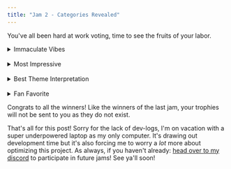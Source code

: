 ```yaml
---
title: "Jam 2 - Categories Revealed"
---
```


You've all been hard at work voting, time to see the fruits of your labor.

<details>
    <summary>Immaculate Vibes</summary>

    This entry conveyed a strong sense of atmosphere and feeling... <br>

    <b> Lullaby to Soil</b> by The Altruist<br>

    As I walk through the rows of the dead,
    Each corpse peeks out of the ground with their stone head.<br>
        Every one had a story, I trust.<br>
        The detritus and dust<br>
    Carries stories untold, plans unschemed.<br>
    This is what it means, to walk among the soil that once dreamed.<br><br>

    We focus on placing one foot in front of the other.<br>
        Because we fear that without the stride, we would just slumber beneath the grass.<br>
    Alas, your mortality you cannot smother.<br>
        Your bones will break and into the past you will pass.<br>
    All the same, journey, journey, until you die.<br>
    So you may sleep, dearest soil, with your headstone held high.<br>

    "" - The Altruist
</details>

<br>

<details>
    <summary>Most Impressive</summary>

    This entry showed real effort.... <br>

    <b>Flanders Fields</b> by beanz

    <img src="/assets/jam/2/flandersfields.png" alt="Flanders Fields">
</details>

<br>

<details>
    <summary>Best Theme Interpretation</summary>

    This entry gave a really interesting take on what the theme meant to them... <br>

    <b>Flanders Fields</b> by beanz

    <img src="/assets/jam/2/flandersfields.png" alt="Flanders Fields">
<br>
    "yipeeee 🎉" - beanz
</details>

<br>

<details>
    <summary>Fan Favorite</summary>

    Last but not least we have... <br>

    <b>Shattered</b> by Chaotic Emotionz

    <img src="/assets/jam/2/shattered.png" alt="Shattered Image">
<br>
    "I have no brain space for this" - Chaotic Emotionz
</details>

Congrats to all the winners! Like the winners of the last jam, your trophies will not be sent to you as they do not exist.

That's all for this post! Sorry for the lack of dev-logs, I'm on vacation with a super underpowered laptop as my only computer. It's drawing out development time but it's also forcing me to worry a *lot* more about optimizing this project. As always, if you haven't already: [head over to my discord]() to participate in future jams! See ya'll soon!